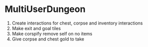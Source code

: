 # MultiUserDungeon

1. Create interactions for chest, corpse and inventory interactions
2. Make exit and goal tiles
3. Make corspify remove self on no items
4. Give corpse and chest gold to take